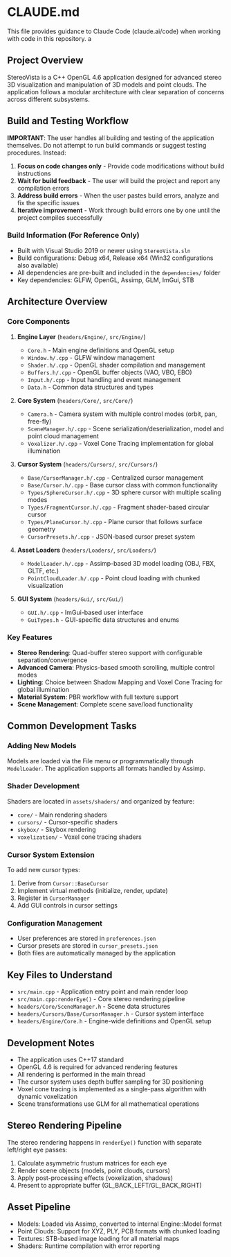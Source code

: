 # CLAUDE.md

This file provides guidance to Claude Code (claude.ai/code) when working with code in this repository. a

## Project Overview

StereoVista is a C++ OpenGL 4.6 application designed for advanced stereo 3D visualization and manipulation of 3D models and point clouds. The application follows a modular architecture with clear separation of concerns across different subsystems.

## Build and Testing Workflow

**IMPORTANT**: The user handles all building and testing of the application themselves. Do not attempt to run build commands or suggest testing procedures. Instead:

1. **Focus on code changes only** - Provide code modifications without build instructions
2. **Wait for build feedback** - The user will build the project and report any compilation errors
3. **Address build errors** - When the user pastes build errors, analyze and fix the specific issues
4. **Iterative improvement** - Work through build errors one by one until the project compiles successfully

### Build Information (For Reference Only)
- Built with Visual Studio 2019 or newer using `StereoVista.sln`
- Build configurations: Debug x64, Release x64 (Win32 configurations also available)
- All dependencies are pre-built and included in the `dependencies/` folder
- Key dependencies: GLFW, OpenGL, Assimp, GLM, ImGui, STB

## Architecture Overview

### Core Components

1. **Engine Layer** (`headers/Engine/`, `src/Engine/`)
   - `Core.h` - Main engine definitions and OpenGL setup
   - `Window.h/.cpp` - GLFW window management
   - `Shader.h/.cpp` - OpenGL shader compilation and management
   - `Buffers.h/.cpp` - OpenGL buffer objects (VAO, VBO, EBO)
   - `Input.h/.cpp` - Input handling and event management
   - `Data.h` - Common data structures and types

2. **Core System** (`headers/Core/`, `src/Core/`)
   - `Camera.h` - Camera system with multiple control modes (orbit, pan, free-fly)
   - `SceneManager.h/.cpp` - Scene serialization/deserialization, model and point cloud management
   - `Voxalizer.h/.cpp` - Voxel Cone Tracing implementation for global illumination

3. **Cursor System** (`headers/Cursors/`, `src/Cursors/`)
   - `Base/CursorManager.h/.cpp` - Centralized cursor management
   - `Base/Cursor.h/.cpp` - Base cursor class with common functionality
   - `Types/SphereCursor.h/.cpp` - 3D sphere cursor with multiple scaling modes
   - `Types/FragmentCursor.h/.cpp` - Fragment shader-based circular cursor
   - `Types/PlaneCursor.h/.cpp` - Plane cursor that follows surface geometry
   - `CursorPresets.h/.cpp` - JSON-based cursor preset system

4. **Asset Loaders** (`headers/Loaders/`, `src/Loaders/`)
   - `ModelLoader.h/.cpp` - Assimp-based 3D model loading (OBJ, FBX, GLTF, etc.)
   - `PointCloudLoader.h/.cpp` - Point cloud loading with chunked visualization

5. **GUI System** (`headers/Gui/`, `src/Gui/`)
   - `GUI.h/.cpp` - ImGui-based user interface
   - `GuiTypes.h` - GUI-specific data structures and enums

### Key Features

- **Stereo Rendering**: Quad-buffer stereo support with configurable separation/convergence
- **Advanced Camera**: Physics-based smooth scrolling, multiple control modes
- **Lighting**: Choice between Shadow Mapping and Voxel Cone Tracing for global illumination
- **Material System**: PBR workflow with full texture support
- **Scene Management**: Complete scene save/load functionality

## Common Development Tasks

### Adding New Models
Models are loaded via the File menu or programmatically through `ModelLoader`. The application supports all formats handled by Assimp.

### Shader Development
Shaders are located in `assets/shaders/` and organized by feature:
- `core/` - Main rendering shaders
- `cursors/` - Cursor-specific shaders
- `skybox/` - Skybox rendering
- `voxelization/` - Voxel cone tracing shaders

### Cursor System Extension
To add new cursor types:
1. Derive from `Cursor::BaseCursor`
2. Implement virtual methods (initialize, render, update)
3. Register in `CursorManager`
4. Add GUI controls in cursor settings

### Configuration Management
- User preferences are stored in `preferences.json`
- Cursor presets are stored in `cursor_presets.json`
- Both files are automatically managed by the application

## Key Files to Understand

- `src/main.cpp` - Application entry point and main render loop
- `src/main.cpp:renderEye()` - Core stereo rendering pipeline
- `headers/Core/SceneManager.h` - Scene data structures
- `headers/Cursors/Base/CursorManager.h` - Cursor system interface
- `headers/Engine/Core.h` - Engine-wide definitions and OpenGL setup

## Development Notes

- The application uses C++17 standard
- OpenGL 4.6 is required for advanced rendering features
- All rendering is performed in the main thread
- The cursor system uses depth buffer sampling for 3D positioning
- Voxel cone tracing is implemented as a single-pass algorithm with dynamic voxelization
- Scene transformations use GLM for all mathematical operations

## Stereo Rendering Pipeline

The stereo rendering happens in `renderEye()` function with separate left/right eye passes:
1. Calculate asymmetric frustum matrices for each eye
2. Render scene objects (models, point clouds, cursors)
3. Apply post-processing effects (voxelization, shadows)
4. Present to appropriate buffer (GL_BACK_LEFT/GL_BACK_RIGHT)

## Asset Pipeline

- Models: Loaded via Assimp, converted to internal Engine::Model format
- Point Clouds: Support for XYZ, PLY, PCB formats with chunked loading
- Textures: STB-based image loading for all material maps
- Shaders: Runtime compilation with error reporting